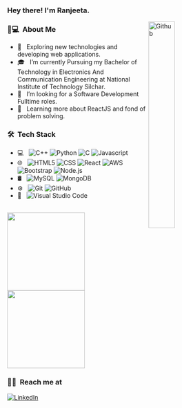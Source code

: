 ### Hey there! I'm Ranjeeta. 
<img width="35%" align="right" alt="Github" src = "https://static.vecteezy.com/system/resources/previews/000/229/543/non_2x/vector-young-indian-woman-as-female-developer-profession.jpg" />
<h3>👩💻 &nbsp;About Me </h3>

- 🤔 &nbsp; Exploring new technologies and developing web applications.
- 🎓 &nbsp; I’m currently Pursuing my Bachelor of Technology in Electronics And Communication Engineering at National Institute of Technology Silchar.
- 💼 &nbsp; I’m looking for a Software Development Fulltime roles.
- 🌱 &nbsp; Learning more about ReactJS and fond of problem solving.

<h3> 🛠 &nbsp;Tech Stack</h3>

- 💻 &nbsp;
  ![C++](https://img.shields.io/badge/-C++-333333?style=flat&logo=C%2B%2B&logoColor=00599C)
  ![Python](https://img.shields.io/badge/python-v3.7-blue?style=flat&logo=Python)
  ![C](https://img.shields.io/badge/-C-333333?style=flat&logo=C&logoColor=007396)
  ![Javascript](https://img.shields.io/badge/-Javascript-333333?style=flat&logo=javascript)
- 🌐 &nbsp;
  ![HTML5](https://img.shields.io/badge/-HTML5-333333?style=flat&logo=HTML5)
  ![CSS](https://img.shields.io/badge/-CSS-333333?style=flat&logo=CSS3&logoColor=1572B6)
  ![React](https://img.shields.io/badge/-React-333333?style=flat&logo=react)
  ![AWS](https://img.shields.io/badge/AWS-Web%20Services-blue)
  ![Bootstrap](https://img.shields.io/badge/-Bootstrap-333333?style=flat&logo=bootstrap&logoColor=563D7C)
  ![Node.js](https://img.shields.io/badge/-Node.js-333333?style=flat&logo=node.js)
- 🛢 &nbsp;
  ![MySQL](https://img.shields.io/badge/-MySQL-333333?style=flat&logo=mysql)
  ![MongoDB](https://img.shields.io/badge/-MongoDB-333333?style=flat&logo=mongodb)
- ⚙️ &nbsp;
  ![Git](https://img.shields.io/badge/-Git-333333?style=flat&logo=git)
  ![GitHub](https://img.shields.io/badge/-GitHub-333333?style=flat&logo=github)
- 🔧 &nbsp;
  ![Visual Studio Code](https://img.shields.io/badge/-Visual%20Studio%20Code-333333?style=flat&logo=visual-studio-code&logoColor=007ACC)
  
<br/>

<a href="https://github.com/ranjeeta01">
  <img height="180em" src="https://github-readme-stats.vercel.app/api?username=ranjeeta01&theme=buefy&show_icons=true" />
  <img height="180em" src="https://github-readme-stats.vercel.app/api/top-langs/?username=ranjeeta01&theme=buefy&layout=compact" />
</a>

<br/>

<h3> 🤝🏻 &nbsp;Reach me at</h3>

<p>
<a href="https://linkedin.com/in/ranjeeta-kumari-6b7397182/"><img alt="LinkedIn" src="https://img.shields.io/badge/LinkedIn-Ranjeeta%20Kumari-blue?style=flat-square&logo=linkedin"></a>
</p>

